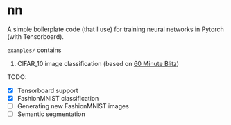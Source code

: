 # nn

A simple boilerplate code (that I use) for training neural networks in Pytorch (with Tensorboard).

`examples/` contains
1. CIFAR_10 image classification (based on [60 Minute Blitz](https://pytorch.org/tutorials/beginner/blitz/cifar10_tutorial.html))


TODO:
- [x] Tensorboard support
- [x] FashionMNIST classification
- [ ] Generating new FashionMNIST images
- [ ] Semantic segmentation
